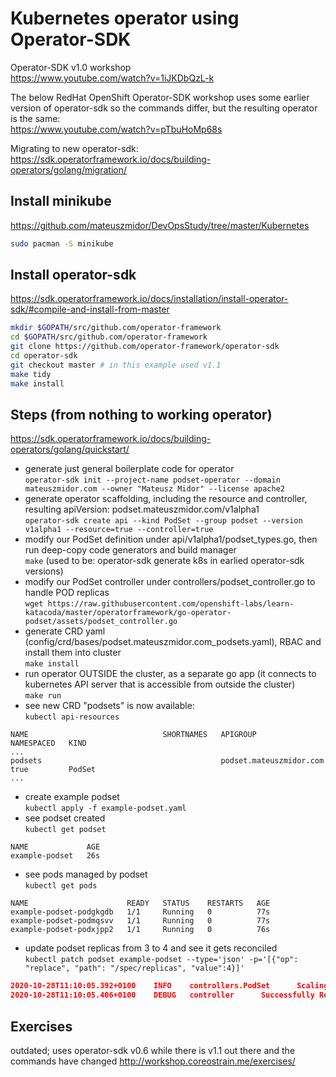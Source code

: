 # Kubernetes operator using Operator-SDK

Operator-SDK v1.0 workshop  
<https://www.youtube.com/watch?v=1iJKDbQzL-k>

The below RedHat OpenShift Operator-SDK workshop uses some earlier version of operator-sdk so the commands differ, but the resulting operator is the same:  
<https://www.youtube.com/watch?v=pTbuHoMp68s>

Migrating to new operator-sdk:  
<https://sdk.operatorframework.io/docs/building-operators/golang/migration/>

## Install minikube

<https://github.com/mateuszmidor/DevOpsStudy/tree/master/Kubernetes>
```bash
sudo pacman -S minikube
```

## Install operator-sdk

<https://sdk.operatorframework.io/docs/installation/install-operator-sdk/#compile-and-install-from-master>
```bash
mkdir $GOPATH/src/github.com/operator-framework
cd $GOPATH/src/github.com/operator-framework
git clone https://github.com/operator-framework/operator-sdk
cd operator-sdk
git checkout master # in this example used v1.1
make tidy
make install
```
## Steps (from nothing to working operator)

<https://sdk.operatorframework.io/docs/building-operators/golang/quickstart/>
- generate just general boilerplate code for operator  
  `operator-sdk init --project-name podset-operator --domain mateuszmidor.com --owner "Mateusz Midor" --license apache2`
- generate operator scaffolding, including the resource and controller, resulting apiVersion: podset.mateuszmidor.com/v1alpha1  
  `operator-sdk create api --kind PodSet --group podset --version v1alpha1 --resource=true --controller=true`  
- modify our PodSet definition under api/v1alpha1/podset_types.go, then run deep-copy code generators and build manager  
  `make` (used to be: operator-sdk generate k8s in earlied operator-sdk versions)
- modify our PodSet controller under controllers/podset_controller.go to handle POD replicas    
  `wget https://raw.githubusercontent.com/openshift-labs/learn-katacoda/master/operatorframework/go-operator-podset/assets/podset_controller.go`
- generate CRD yaml (config/crd/bases/podset.mateuszmidor.com_podsets.yaml), RBAC and install them into cluster  
  `make install`
- run operator OUTSIDE the cluster, as a separate go app (it connects to kubernetes API server that is accessible from outside the cluster)  
  `make run`  
- see new CRD "podsets" is now available:  
  `kubectl api-resources`  
```
NAME                              SHORTNAMES   APIGROUP                       NAMESPACED   KIND 
...   
podsets                                        podset.mateuszmidor.com        true         PodSet
...  
```
- create example podset  
  `kubectl apply -f example-podset.yaml`
- see podset created  
  `kubectl get podset`  
```
NAME             AGE
example-podset   26s
```
- see pods managed by podset  
  `kubectl get pods`
```
NAME                      READY   STATUS    RESTARTS   AGE
example-podset-podgkgdb   1/1     Running   0          77s
example-podset-podmqsvv   1/1     Running   0          77s
example-podset-podxjpp2   1/1     Running   0          76s
```
- update podset replicas from 3 to 4 and see it gets reconciled  
`kubectl patch podset example-podset --type='json' -p='[{"op": "replace", "path": "/spec/replicas", "value":4}]'`
```json
2020-10-28T11:10:05.392+0100    INFO    controllers.PodSet      Scaling up pods {"Currently available": 3, "Required replicas": 4}
2020-10-28T11:10:05.406+0100    DEBUG   controller      Successfully Reconciled {"reconcilerGroup": "podset.mateuszmidor.com", "reconcilerKind": "PodSet", "controller": "podset", "name": "example-podset", "namespace": "default"}
```

## Exercises 

outdated; uses operator-sdk v0.6 while there is v1.1 out there and the commands have changed
<http://workshop.coreostrain.me/exercises/>